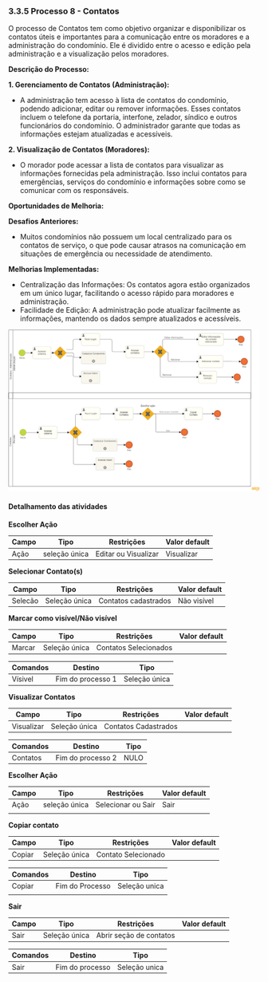 ### 3.3.5 Processo 8 - Contatos

O processo de Contatos tem como objetivo organizar e disponibilizar os contatos úteis e importantes para a comunicação entre os moradores e a administração do condomínio. Ele é dividido entre o acesso e edição pela administração e a visualização pelos moradores.

**Descrição do Processo:**

**1. Gerenciamento de Contatos (Administração):**

* A administração tem acesso à lista de contatos do condomínio, podendo adicionar, editar ou remover informações. Esses contatos incluem o telefone da portaria, interfone, zelador, síndico e outros funcionários do condomínio. O administrador garante que todas as informações estejam atualizadas e acessíveis.

**2. Visualização de Contatos (Moradores):**

* O morador pode acessar a lista de contatos para visualizar as informações fornecidas pela administração. Isso inclui contatos para emergências, serviços do condomínio e informações sobre como se comunicar com os responsáveis.

**Oportunidades de Melhoria:**

**Desafios Anteriores:**

* Muitos condomínios não possuem um local centralizado para os contatos de serviço, o que pode causar atrasos na comunicação em situações de emergência ou necessidade de atendimento.

**Melhorias Implementadas:**

* Centralização das Informações: Os contatos agora estão organizados em um único lugar, facilitando o acesso rápido para moradores e administração.
* Facilidade de Edição: A administração pode atualizar facilmente as informações, mantendo os dados sempre atualizados e acessíveis.
  
![Modelo BPMN do Processo de Contatos](images/processo-8-contatos.png "Modelo BPMN do Processo 8.")

#### Detalhamento das atividades


**Escolher Ação**

| **Campo**       | **Tipo**         | **Restrições** | **Valor default** |
| ---             | ---              | ---            | ---               |
| Ação | seleção única  | Editar ou Visualizar    | Visualizar           |

**Selecionar Contato(s)**

| **Campo**       | **Tipo**         | **Restrições** | **Valor default** |
| ---             | ---              | ---            | ---               |
| Selecão | Seleção única  | Contatos cadastrados    |   Não visível         |

**Marcar como visível/Não visível**

| **Campo**       | **Tipo**         | **Restrições** | **Valor default** |
| ---             | ---              | ---            | ---               |
| Marcar | Seleção única  | Contatos Selecionados    |           |

| **Comandos**         |  **Destino**                   | **Tipo** |
| ---                  | ---                            | ---               |
| Vísivel  | Fim do processo 1  | Seleção única   |

**Visualizar Contatos**

| **Campo**       | **Tipo**         | **Restrições** | **Valor default** |
| ---             | ---              | ---            | ---               |
| Visualizar | Seleção única  | Contatos Cadastrados    |           |

| **Comandos**         |  **Destino**                   | **Tipo** |
| ---                  | ---                            | ---               |
| Contatos  | Fim do processo 2 | NULO  |



**Escolher Ação**

| **Campo**       | **Tipo**         | **Restrições** | **Valor default** |
| ---             | ---              | ---            | ---               |
| Ação | seleção única  |     Selecionar ou Sair           |      Sair             |
|                 |                  |                |                   |

**Copiar contato**

| **Campo**       | **Tipo**         | **Restrições** | **Valor default** |
| ---             | ---              | ---            | ---               |
| Copiar | Seleção única  | Contato Selecionado    |           |


| **Comandos**         |  **Destino**                   | **Tipo**          |
| ---                  | ---                            | ---               |
| Copiar | Fim do Processo  | Seleção unica   |
|                      |                                |                   |

**Sair**

| **Campo**       | **Tipo**         | **Restrições** | **Valor default** |
| ---             | ---              | ---            | ---               |
| Sair | Seleção única  | Abrir seção de contatos    |           |

| **Comandos**         |  **Destino**                   | **Tipo** |
| ---                  | ---                            | ---               |
| Sair  | Fim do processo  | Seleção unica  |





